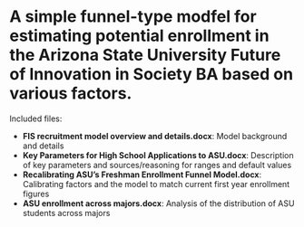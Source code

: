 # **A simple funnel-type modfel for estimating potential enrollment in the Arizona State University Future of Innovation in Society BA based on various factors.**

Included files:

* **FIS recruitment model overview and details.docx**: Model background and details 
* **Key Parameters for High School Applications to ASU.docx**: Description of key parameters and sources/reasoning for ranges and default values 
* **Recalibrating ASU’s Freshman Enrollment Funnel Model.docx**: Calibrating factors and the model to match current first year enrollment figures 
* **ASU enrollment across majors.docx**: Analysis of the distribution of ASU students across majors
